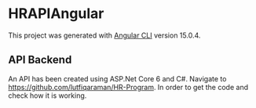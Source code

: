 # HRAPIAngular

This project was generated with [Angular CLI](https://github.com/angular/angular-cli) version 15.0.4.

## API Backend 

An API has been created using ASP.Net Core 6 and C#. Navigate to https://github.com/lutfiqaraman/HR-Program. In order to get the code and check how it is working.

